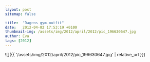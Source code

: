 ```yaml
---
layout: post
sitemap: false

title:  "Dagens gym-outfit"
date:   2012-04-02 17:53:19 +0100
thumbnail-img: /assets/img/2012/april/2012/pic_196630647.jpg
author: Eva
tags: [2012]
---
```




![]({{ '/assets/img/2012/april/2012/pic_196630647.jpg'  | relative_url }})

